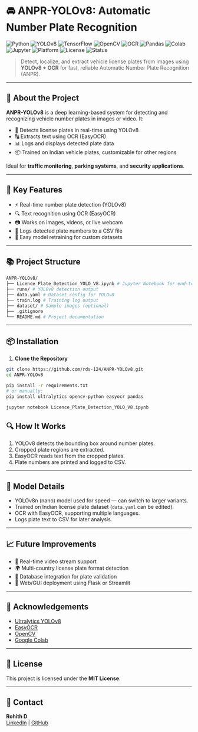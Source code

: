 # 🚘 ANPR-YOLOv8: Automatic Number Plate Recognition 

![Python](https://img.shields.io/badge/Python-3.10-blue)
![YOLOv8](https://img.shields.io/badge/YOLOv8-Ultralytics-orange)
![TensorFlow](https://img.shields.io/badge/TensorFlow-Used-critical)
![OpenCV](https://img.shields.io/badge/OpenCV-Enabled-success)
![OCR](https://img.shields.io/badge/OCR-EasyOCR-lightgrey)
![Pandas](https://img.shields.io/badge/Pandas-Used-purple)
![Colab](https://colab.research.google.com/assets/colab-badge.svg)
![Jupyter](https://img.shields.io/badge/Notebook-Jupyter-informational)
![Platform](https://img.shields.io/badge/Platform-Windows%20%7C%20Linux%20%7C%20Colab-yellow)
![License](https://img.shields.io/badge/License-MIT-blueviolet)
![Status](https://img.shields.io/badge/Status-Active-green)

> Detect, localize, and extract vehicle license plates from images using **YOLOv8 + OCR** for fast, reliable Automatic Number Plate Recognition (ANPR).

---

## 🚀 About the Project

**ANPR-YOLOv8** is a deep learning-based system for detecting and recognizing vehicle number plates in images or video. It:

- 🚗 Detects license plates in real-time using YOLOv8
- 🔠 Extracts text using OCR (EasyOCR)
- 📊 Logs and displays detected plate data
- 📦 Trained on Indian vehicle plates, customizable for other regions

Ideal for **traffic monitoring**, **parking systems**, and **security applications**.

---

## 🎯 Key Features

* ⚡ Real-time number plate detection (YOLOv8)
* 🔍 Text recognition using OCR (EasyOCR)
* 📷 Works on images, videos, or live webcam
* 📁 Logs detected plate numbers to a CSV file
* 🧠 Easy model retraining for custom datasets

---

## 📚 Project Structure
```bash
ANPR-YOLOv8/
├── Licence_Plate_Detection_YOLO_V8.ipynb # Jupyter Notebook for end-to-end pipeline
├── runs/ # YOLOv8 detection output
├── data.yaml # Dataset config for YOLOv8
├── train.log # Training log output
├── dataset/ # Sample images (optional)
├── .gitignore
└── README.md # Project documentation
```


---

## 📦 Installation

1. **Clone the Repository**

```bash
git clone https://github.com/rds-124/ANPR-YOLOv8.git
cd ANPR-YOLOv8
```
```bash
pip install -r requirements.txt
# or manually:
pip install ultralytics opencv-python easyocr pandas
```
```bash
jupyter notebook Licence_Plate_Detection_YOLO_V8.ipynb
```

## 🔍 How It Works

1. YOLOv8 detects the bounding box around number plates.  
2. Cropped plate regions are extracted.  
3. EasyOCR reads text from the cropped plates.  
4. Plate numbers are printed and logged to CSV.

---

## 🧠 Model Details

- YOLOv8n (nano) model used for speed — can switch to larger variants.
- Trained on Indian license plate dataset (`data.yaml` can be edited).
- OCR with EasyOCR, supporting multiple languages.
- Logs plate text to CSV for later analysis.

---

## 📈 Future Improvements

* 🎥 Real-time video stream support
* 🌍 Multi-country license plate format detection
* 🧪 Database integration for plate validation
* 📲 Web/GUI deployment using Flask or Streamlit

---

## 🙏 Acknowledgements

- [Ultralytics YOLOv8](https://github.com/ultralytics/ultralytics)
- [EasyOCR](https://github.com/JaidedAI/EasyOCR)
- [OpenCV](https://opencv.org/)
- [Google Colab](https://colab.research.google.com/)

---

## 📅 License

This project is licensed under the **MIT License**.

---

## 📧 Contact

**Rohith D**  
[LinkedIn](https://www.linkedin.com/in/rohith124) | [GitHub](https://github.com/rds-124)


